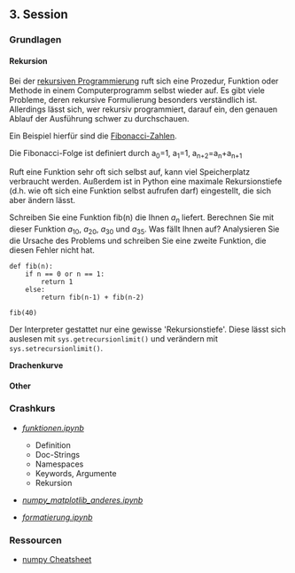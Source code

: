 ## 3. Session

### Grundlagen

#### Rekursion

Bei der [rekursiven Programmierung](https://de.wikipedia.org/wiki/Rekursive_Programmierung) ruft sich eine Prozedur, Funktion oder Methode in einem Computerprogramm selbst wieder auf. Es gibt viele Probleme, deren rekursive Formulierung besonders verständlich ist. Allerdings lässt sich, wer rekursiv programmiert, darauf ein, den genauen Ablauf der Ausführung schwer zu durchschauen. 

Ein Beispiel hierfür sind die [Fibonacci-Zahlen](https://de.wikipedia.org/wiki/Fibonacci-Folge). 

Die Fibonacci-Folge ist definiert durch a<sub>0</sub>=1, a<sub>1</sub>=1, a<sub>n+2</sub>=a<sub>n</sub>+a<sub>n+1</sub>

Ruft eine Funktion sehr oft sich selbst auf, kann viel Speicherplatz verbraucht werden. Außerdem ist in Python eine maximale Rekursionstiefe (d.h. wie oft sich eine Funktion selbst aufrufen darf) eingestellt, die sich aber ändern lässt.



Schreiben Sie eine Funktion fib(n) die Ihnen $a_n$ liefert. Berechnen Sie mit dieser Funktion $a_{10}$, $a_{20}$, $a_{30}$ und $a_{35}$.
Was fällt Ihnen auf? Analysieren Sie die Ursache des Problems und schreiben Sie eine zweite Funktion, die diesen Fehler nicht hat.

    def fib(n):
        if n == 0 or n == 1:
            return 1
        else:
            return fib(n-1) + fib(n-2)

    fib(40)

Der Interpreter gestattet nur eine gewisse 'Rekursionstiefe'. Diese lässt sich auslesen mit `sys.getrecursionlimit()` und verändern mit `sys.setrecursionlimit()`.

**Drachenkurve**


#### Other

### Crashkurs

* *[funktionen.ipynb](./crashkurs/funktionen.ipynb)*
  * Definition
  * Doc-Strings
  * Namespaces
  * Keywords, Argumente
  * Rekursion
  
* *[numpy_matplotlib_anderes.ipynb](./crashkurs/numpy_matplotlib_anderes.ipynb)*

* *[formatierung.ipynb](./crashkurs/formatierung.ipynb)*


### Ressourcen

* [numpy Cheatsheet](https://s3.amazonaws.com/assets.datacamp.com/blog_assets/Numpy_Python_Cheat_Sheet.pdf)
